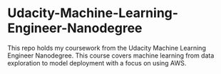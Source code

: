 # Udacity-Machine-Learning-Engineer-Nanodegree
This repo holds my coursework from the Udacity Machine Learning Engineer Nanodegree. This course covers machine learning from data exploration to model deployment with a focus on using AWS.
